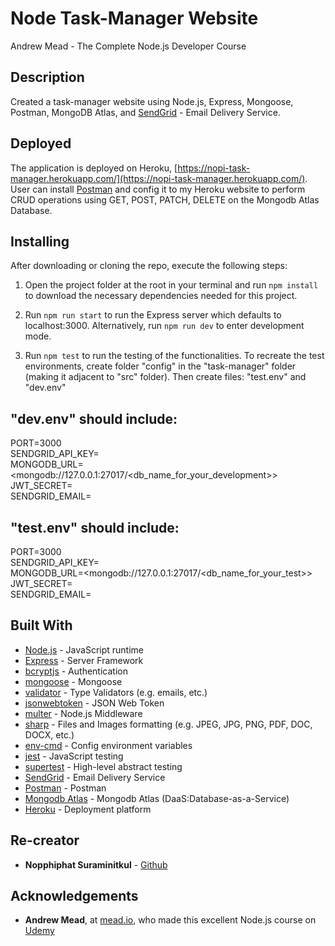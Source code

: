 # Node Task-Manager Website

Andrew Mead - The Complete Node.js Developer Course

## Description

Created a task-manager website using Node.js, Express, Mongoose, Postman, MongoDB Atlas, and [SendGrid](https://sendgrid.com/) - Email Delivery Service.

## Deployed

The application is deployed on Heroku, [https://nopi-task-manager.herokuapp.com/](https://nopi-task-manager.herokuapp.com/). User can install [Postman](https://www.postman.com/) and config it to my Heroku website to perform CRUD operations using GET, POST, PATCH, DELETE on the Mongodb Atlas Database.

## Installing

After downloading or cloning the repo, execute the following steps:

1) Open the project folder at the root in your terminal and run `npm install` to download the necessary dependencies needed for this project.

2) Run `npm run start` to run the Express server which defaults to localhost:3000. Alternatively, run `npm run dev` to enter development mode.

3) Run `npm test` to run the testing of the functionalities. To recreate the test environments, create folder "config" in the "task-manager" folder (making it adjacent to "src" folder). Then create files: "test.env" and "dev.env"

## "dev.env" should include:
PORT=3000\
SENDGRID_API_KEY=<your sendgrid API key>\
MONGODB_URL=<mongodb://127.0.0.1:27017/<db_name_for_your_development>>\
JWT_SECRET=<anything you want>\
SENDGRID_EMAIL=<your sendgrid email>

## "test.env" should include:
PORT=3000\
SENDGRID_API_KEY=<your sendgrid API key>\
MONGODB_URL=<mongodb://127.0.0.1:27017/<db_name_for_your_test>>\
JWT_SECRET=<anything you want>\
SENDGRID_EMAIL=<your sendgrid email>

## Built With

- [Node.js](https://nodejs.org/en/) - JavaScript runtime
- [Express](https://expressjs.com/en/4x/api.html#express) - Server Framework
- [bcryptjs](https://www.npmjs.com/package/bcryptjs) - Authentication
- [mongoose](https://www.npmjs.com/package/mongoose) - Mongoose
- [validator](https://www.npmjs.com/package/validator) - Type Validators (e.g. emails, etc.)
- [jsonwebtoken](https://www.npmjs.com/package/jsonwebtoken) - JSON Web Token
- [multer](https://www.npmjs.com/package/multer) - Node.js Middleware
- [sharp](https://www.npmjs.com/package/sharp) - Files and Images formatting (e.g. JPEG, JPG, PNG, PDF, DOC, DOCX, etc.)
- [env-cmd](https://www.npmjs.com/package/env-cmd) - Config environment variables
- [jest](https://www.npmjs.com/package/jest) - JavaScript testing
- [supertest](https://www.npmjs.com/package/supertest) - High-level abstract testing 
- [SendGrid](https://sendgrid.com/) - Email Delivery Service
- [Postman](https://www.postman.com/) - Postman
- [Mongodb Atlas](https://www.mongodb.com/cloud/atlas) - Mongodb Atlas (DaaS:Database-as-a-Service)
- [Heroku](https://dashboard.heroku.com/apps) - Deployment platform

## Re-creator

- **Nopphiphat Suraminitkul** - [Github](https://github.com/nopphiphat)

## Acknowledgements

- **Andrew Mead**, at [mead.io](https://mead.io/), who made this excellent Node.js course on [Udemy](https://www.udemy.com/the-complete-nodejs-developer-course-2/)

